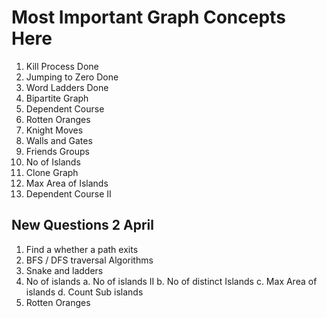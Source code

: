 # Most Important Graph Concepts Here
1. Kill Process  Done 
2. Jumping to Zero Done 
3. Word Ladders Done 
4. Bipartite Graph 
5. Dependent Course 
6. Rotten Oranges 
7. Knight Moves 
8. Walls and Gates 
9. Friends Groups 
10. No of Islands 
11. Clone Graph 
12. Max Area of Islands 
13. Dependent Course II 


## New Questions 2 April
1. Find a whether a path exits
2. BFS / DFS traversal Algorithms 
3. Snake and ladders 
4. No of islands 
    a. No of islands II 
    b. No of distinct Islands
    c. Max Area of islands 
    d. Count Sub islands
5. Rotten Oranges
